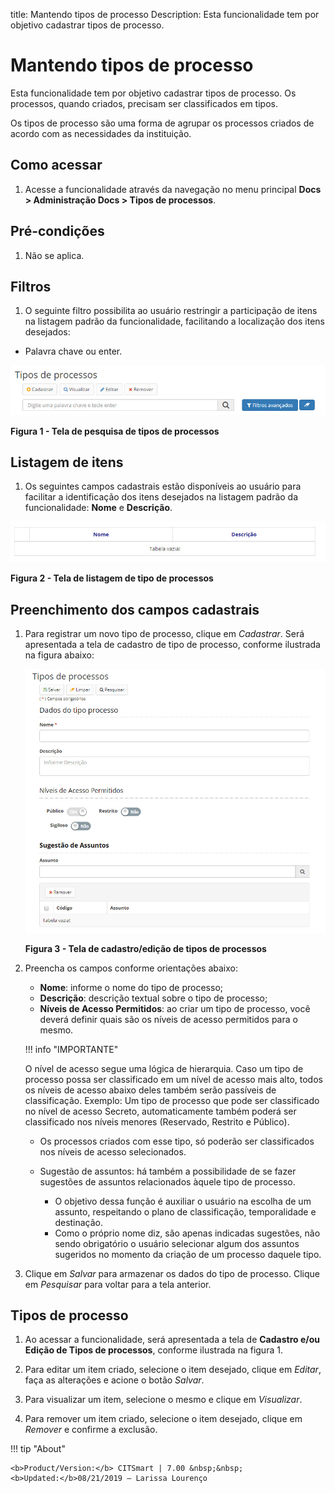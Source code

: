 title: Mantendo tipos de processo
Description: Esta funcionalidade tem por objetivo cadastrar tipos de processo.
# Mantendo tipos de processo

Esta funcionalidade tem por objetivo cadastrar tipos de processo. Os processos, quando criados, precisam ser classificados em
tipos.

Os tipos de processo são uma forma de agrupar os processos criados de acordo com as necessidades da instituição.

Como acessar
--------------

1. Acesse a funcionalidade através da navegação no menu principal **Docs > Administração Docs > Tipos de processos**.

Pré-condições
------------------

1. Não se aplica.

Filtros
----------

1. O seguinte filtro possibilita ao usuário restringir a participação de itens na listagem padrão da funcionalidade, facilitando
a localização dos itens desejados:

- Palavra chave ou enter.

![Pesquisa](images/process.img1.jpg)

**Figura 1 - Tela de pesquisa de tipos de processos**

Listagem de itens
---------------------

1. Os seguintes campos cadastrais estão disponíveis ao usuário para facilitar a identificação dos itens desejados na listagem padrão da funcionalidade: **Nome** e **Descrição**.

![Listagem](images/process.img2.jpg)

**Figura 2 - Tela de listagem de tipo de processos**

Preenchimento dos campos cadastrais
----------------------------------------

1. Para registrar um novo tipo de processo, clique em *Cadastrar*. Será apresentada a tela de cadastro de tipo de processo, 
conforme ilustrada na figura abaixo:

    ![Cadastro](images/process.img3.jpg)
    
    **Figura 3 - Tela de cadastro/edição de tipos de processos**
    
2. Preencha os campos conforme orientações abaixo:

    - **Nome**: informe o nome do tipo de processo;
    - **Descrição**: descrição textual sobre o tipo de processo;
    - **Níveis de Acesso Permitidos**: ao criar um tipo de processo, você deverá definir quais são os níveis de acesso permitidos para o mesmo.
    
    !!! info "IMPORTANTE"
    
    O nível de acesso segue uma lógica de hierarquia. Caso um tipo de processo possa ser classificado em um nível de
    acesso mais alto, todos os níveis de acesso abaixo deles também serão passíveis de classificação. Exemplo: Um tipo
    de processo que pode ser classificado no nível de acesso Secreto, automaticamente também poderá ser classificado
    nos níveis menores (Reservado, Restrito e Público).
        
    - Os processos criados com esse tipo, só poderão ser classificados nos níveis de acesso selecionados.
    
    - Sugestão de assuntos: há também a possibilidade de se fazer sugestões de assuntos relacionados àquele tipo de processo.
    
        - O objetivo dessa função é auxiliar o usuário na escolha de um assunto, respeitando o plano de classificação, 
        temporalidade e destinação.
        - Como o próprio nome diz, são apenas indicadas sugestões, não sendo obrigatório o usuário selecionar algum dos 
        assuntos sugeridos no momento da criação de um processo daquele tipo.
        
3. Clique em *Salvar* para armazenar os dados do tipo de processo. Clique em *Pesquisar* para voltar para a tela anterior.

Tipos de processo
--------------------

1. Ao acessar a funcionalidade, será apresentada a tela de **Cadastro e/ou Edição de Tipos de processos**, conforme ilustrada 
na figura 1.

2. Para editar um item criado, selecione o item desejado, clique em *Editar*, faça as alterações e acione o botão *Salvar*.

3. Para visualizar um item, selecione o mesmo e clique em *Visualizar*.

4. Para remover um item criado, selecione o item desejado, clique em *Remover* e confirme a exclusão.

!!! tip "About"

    <b>Product/Version:</b> CITSmart | 7.00 &nbsp;&nbsp;
    <b>Updated:</b>08/21/2019 – Larissa Lourenço










    
   












